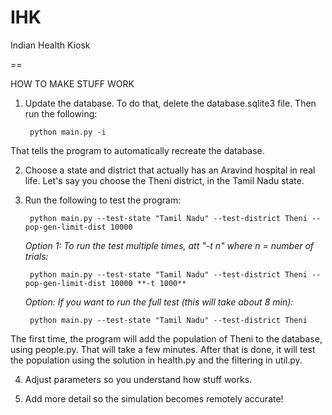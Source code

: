 IHK
===

Indian Health Kiosk

==

HOW TO MAKE STUFF WORK

1. Update the database. To do that, delete the database.sqlite3 file. Then run the following:


        python main.py -i
   

That tells the program to automatically recreate the database.

2. Choose a state and district that actually has an Aravind hospital in real life. Let's say you choose the Theni district, in the Tamil Nadu state.

3. Run the following to test the program:
        

        python main.py --test-state "Tamil Nadu" --test-district Theni --pop-gen-limit-dist 10000


   *Option 1: To run the test multiple times, att "-t n" where n = number of trials:* 

        
        python main.py --test-state "Tamil Nadu" --test-district Theni --pop-gen-limit-dist 10000 **-t 1000**


   *Option: If you want to run the full test (this will take about 8 min):*
        

        python main.py --test-state "Tamil Nadu" --test-district Theni


The first time, the program will add the population of Theni to the database, using people.py. That will take a few minutes. After that is done, it will test the population using the solution in health.py and the filtering in util.py.

4. Adjust parameters so you understand how stuff works.

5. Add more detail so the simulation becomes remotely accurate!
